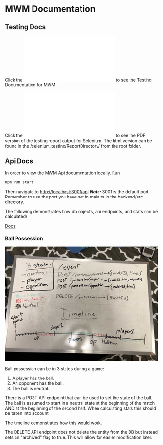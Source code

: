 # MWM Documentation

## Testing Docs 

Click the ![following link](./MWM-testing-documentation.pdf) to see the Testing Documentation for MWM.

Click the ![following link](./MWM-SeleniumTestingReport.pdf) to see the PDF version of the testing report output for Selenium. The html version can be found in the /selenium_testing/ReportDirectory/ from the root folder.

## Api Docs

In order to view the MWM Api documentation locally. Run

```bash
npm run start
```

Then navigate to [http://localhost:3001/api](http://localhost:3001/api)
**_Note:_** 3001 is the default port. Remember to use the port you have set in main.ts in the backend/src directory.

The following demonstrates how db objects, api endpoints, and stats can be calculated/

<a href="./SwaggerUI.html" target="_blank">Docs</a>

### Ball Possession

![Possession Plan](../images/api/ballPossession.jpg)

Ball possession can be in 3 states during a game:

1. A player has the ball.
1. An opponent has the ball.
1. The ball is neutral.

There is a POST API endpoint that can be used to set the state of the ball. The ball is assumed to start in a neutral state at the beginning of the match AND at the beginning of the second half. When calculating stats this should be taken into account.

The timeline demonstrates how this would work.

The DELETE API endpoint does not delete the entity from the DB but instead sets an "archived" flag to true. This will allow for easier modification later.
